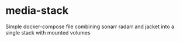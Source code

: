 # media-stack
Simple docker-compose file combining sonarr radarr and jacket into a single stack with mounted volumes
